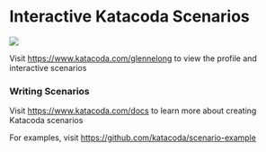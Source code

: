 # Interactive Katacoda Scenarios

[![](http://shields.katacoda.com/katacoda/glennelong/count.svg)](https://www.katacoda.com/glennelong "Get your profile on Katacoda.com")

Visit https://www.katacoda.com/glennelong to view the profile and interactive scenarios

### Writing Scenarios
Visit https://www.katacoda.com/docs to learn more about creating Katacoda scenarios

For examples, visit https://github.com/katacoda/scenario-example

